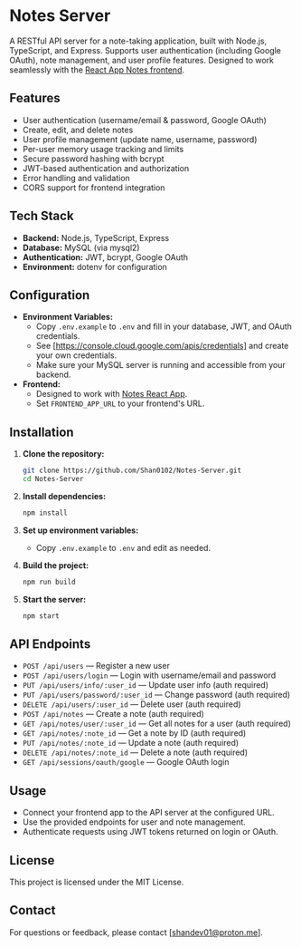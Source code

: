# Notes Server

A RESTful API server for a note-taking application, built with Node.js, TypeScript, and Express. Supports user authentication (including Google OAuth), note management, and user profile features. Designed to work seamlessly with the [React App Notes frontend](https://github.com/Shan0102/Notes-React).

## Features

-   User authentication (username/email & password, Google OAuth)
-   Create, edit, and delete notes
-   User profile management (update name, username, password)
-   Per-user memory usage tracking and limits
-   Secure password hashing with bcrypt
-   JWT-based authentication and authorization
-   Error handling and validation
-   CORS support for frontend integration

## Tech Stack

-   **Backend:** Node.js, TypeScript, Express
-   **Database:** MySQL (via mysql2)
-   **Authentication:** JWT, bcrypt, Google OAuth
-   **Environment:** dotenv for configuration

## Configuration

-   **Environment Variables:**
    -   Copy `.env.example` to `.env` and fill in your database, JWT, and OAuth credentials.
    -   See [https://console.cloud.google.com/apis/credentials] and create your own credentials.
    -   Make sure your MySQL server is running and accessible from your backend.
-   **Frontend:**
    -   Designed to work with [Notes React App](https://github.com/Shan0102/Notes-React).
    -   Set `FRONTEND_APP_URL` to your frontend's URL.

## Installation

1. **Clone the repository:**

    ```sh
    git clone https://github.com/Shan0102/Notes-Server.git
    cd Notes-Server
    ```

2. **Install dependencies:**

    ```sh
    npm install
    ```

3. **Set up environment variables:**

    - Copy `.env.example` to `.env` and edit as needed.

4. **Build the project:**

    ```sh
    npm run build
    ```

5. **Start the server:**
    ```sh
    npm start
    ```

## API Endpoints

-   `POST /api/users` — Register a new user
-   `POST /api/users/login` — Login with username/email and password
-   `PUT /api/users/info/:user_id` — Update user info (auth required)
-   `PUT /api/users/password/:user_id` — Change password (auth required)
-   `DELETE /api/users/:user_id` — Delete user (auth required)
-   `POST /api/notes` — Create a note (auth required)
-   `GET /api/notes/user/:user_id` — Get all notes for a user (auth required)
-   `GET /api/notes/:note_id` — Get a note by ID (auth required)
-   `PUT /api/notes/:note_id` — Update a note (auth required)
-   `DELETE /api/notes/:note_id` — Delete a note (auth required)
-   `GET /api/sessions/oauth/google` — Google OAuth login

## Usage

-   Connect your frontend app to the API server at the configured URL.
-   Use the provided endpoints for user and note management.
-   Authenticate requests using JWT tokens returned on login or OAuth.

## License

This project is licensed under the MIT License.

## Contact

For questions or feedback, please contact [shandev01@proton.me].
